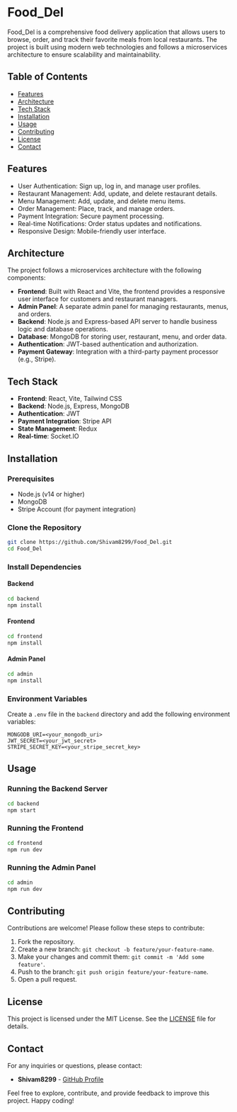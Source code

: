 # Food_Del

Food_Del is a comprehensive food delivery application that allows users to browse, order, and track their favorite meals from local restaurants. The project is built using modern web technologies and follows a microservices architecture to ensure scalability and maintainability.

## Table of Contents

- [Features](#features)
- [Architecture](#architecture)
- [Tech Stack](#tech-stack)
- [Installation](#installation)
- [Usage](#usage)
- [Contributing](#contributing)
- [License](#license)
- [Contact](#contact)

## Features

- User Authentication: Sign up, log in, and manage user profiles.
- Restaurant Management: Add, update, and delete restaurant details.
- Menu Management: Add, update, and delete menu items.
- Order Management: Place, track, and manage orders.
- Payment Integration: Secure payment processing.
- Real-time Notifications: Order status updates and notifications.
- Responsive Design: Mobile-friendly user interface.

## Architecture

The project follows a microservices architecture with the following components:

- **Frontend**: Built with React and Vite, the frontend provides a responsive user interface for customers and restaurant managers.
- **Admin Panel**: A separate admin panel for managing restaurants, menus, and orders.
- **Backend**: Node.js and Express-based API server to handle business logic and database operations.
- **Database**: MongoDB for storing user, restaurant, menu, and order data.
- **Authentication**: JWT-based authentication and authorization.
- **Payment Gateway**: Integration with a third-party payment processor (e.g., Stripe).

## Tech Stack

- **Frontend**: React, Vite, Tailwind CSS
- **Backend**: Node.js, Express, MongoDB
- **Authentication**: JWT
- **Payment Integration**: Stripe API
- **State Management**: Redux
- **Real-time**: Socket.IO

## Installation

### Prerequisites

- Node.js (v14 or higher)
- MongoDB
- Stripe Account (for payment integration)

### Clone the Repository

```bash
git clone https://github.com/Shivam8299/Food_Del.git
cd Food_Del
```

### Install Dependencies

#### Backend

```bash
cd backend
npm install
```

#### Frontend

```bash
cd frontend
npm install
```

#### Admin Panel

```bash
cd admin
npm install
```

### Environment Variables

Create a `.env` file in the `backend` directory and add the following environment variables:

```env
MONGODB_URI=<your_mongodb_uri>
JWT_SECRET=<your_jwt_secret>
STRIPE_SECRET_KEY=<your_stripe_secret_key>
```

## Usage

### Running the Backend Server

```bash
cd backend
npm start
```

### Running the Frontend

```bash
cd frontend
npm run dev
```

### Running the Admin Panel

```bash
cd admin
npm run dev
```

## Contributing

Contributions are welcome! Please follow these steps to contribute:

1. Fork the repository.
2. Create a new branch: `git checkout -b feature/your-feature-name`.
3. Make your changes and commit them: `git commit -m 'Add some feature'`.
4. Push to the branch: `git push origin feature/your-feature-name`.
5. Open a pull request.

## License

This project is licensed under the MIT License. See the [LICENSE](LICENSE) file for details.

## Contact

For any inquiries or questions, please contact:

- **Shivam8299** - [GitHub Profile](https://github.com/Shivam8299)

Feel free to explore, contribute, and provide feedback to improve this project. Happy coding!
